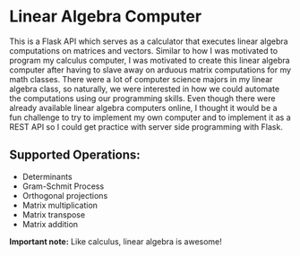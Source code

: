 # Linear Algebra Computer

<p>
This is a Flask API which serves as a calculator that executes linear algebra computations on matrices and vectors. Similar to how I was motivated to program my calculus computer,
I was motivated to create this linear algebra computer after having to slave away on arduous matrix computations for my math classes. There were
a lot of computer science majors in my linear algebra class, so naturally, we were interested in how we could automate the computations using our
programming skills. Even though there were already available linear algebra computers online, I thought it would be a fun challenge to try to implement
my own computer and to implement it as a REST API so I could get practice with server side programming with Flask.
</p>
<h2>Supported Operations:</h2>
<ul>
  <li>Determinants</li>
  <li>Gram-Schmit Process</li>
  <li>Orthogonal projections</li>
  <li>Matrix multiplication</li>
  <li>Matrix transpose</li>
  <li>Matrix addition</li>
</ul>

<b>Important note:</b> Like calculus, linear algebra is awesome!
